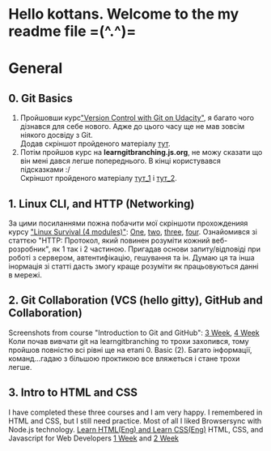 # Hello kottans. Welcome to the my readme file =(^.^)=
# General
## 0. Git Basics

1) Пройшовши курс["Version Control with Git on Udacity"](https://learn.udacity.com/courses/ud123), я багато чого дізнався для себе нового. Адже до цього часу ще не мав зовсім ніякого досвіду з Git. <br>
Додав скріншот пройденого матеріалу [тут](https://github.com/nilamop/kottans-frontend/blob/main/0/Version%20Control%20with%20Git.JPG?raw=true).
2) Потім пройшов курс на **learngitbranching.js.org**, не можу сказати що він мені дався легше попереднього. В кінці користувався підсказками :/ <br>
Скріншот пройденого матеріалу [тут_1](https://github.com/nilamop/kottans-frontend/blob/main/1/learngitbranching.js.org%201.JPG) і [тут_2](https://github.com/nilamop/kottans-frontend/blob/main/1/learngitbranching.js.org%202.JPG).

## 1. Linux CLI, and HTTP (Networking)
За цими посиланнями пожна побачити мої скріншоти прохожденияя курсу ["Linux Survival (4 modules)"](https://linuxsurvival.com/linux-tutorial-introduction/): [One](https://github.com/nilamop/kottans-frontend/blob/main/task_linux_cli/linuxsurvival%201.JPG), [two](https://github.com/nilamop/kottans-frontend/blob/main/task_linux_cli/linuxsurvival%202.JPG), [three](https://github.com/nilamop/kottans-frontend/blob/main/task_linux_cli/linuxsurvival%203.JPG), [four](https://github.com/nilamop/kottans-frontend/blob/main/task_linux_cli/linuxsurvival%204.JPG).
Ознайомився зі статтєю "HTTP: Протокол, який повинен розуміти кожний веб-розробник", як 1 так і 2 частиною. Пригадав основи запиту/відповіді при роботі з сервером, автентифікацію, гешування та ін. Думаю ця та інша інормація зі статті дасть змогу краще розуміти як працьовуються данні в мережі.

## 2. Git Collaboration (VCS (hello gitty), GitHub and Collaboration)
Screenshots from course "Introduction to Git and GitHub": [3 Week](https://github.com/nilamop/kottans-frontend/blob/main/task_git_collaboration/Introduction%20to%20Git%20and%20GitHub%20Week%203.JPG), [4 Week](https://github.com/nilamop/kottans-frontend/blob/main/task_git_collaboration/Introduction%20to%20Git%20and%20GitHub%20Week%204.JPG)
<br>
Коли почав вивчати git на learngitbranching то трохи захопився, тому пройшов повністю всі рівні ще на етапі 0. Basic (2). Багато інформації, команд...гадаю з більшою проктикою все вляжеться і стане трохи легше.

## 3. Intro to HTML and CSS
I have completed these three courses and I am very happy. I remembered in HTML and CSS, but I still need practice. Most of all I liked Browsersync with Node.js technology.
[Learn HTML(Eng) and Learn CSS(Eng)](https://github.com/nilamop/kottans-frontend/blob/main/task_html_css_intro/Learn%20HTML(Eng)%20Learn%20CSS(Eng).JPG?raw=true)
HTML, CSS, and Javascript for Web Developers [1 Week](https://github.com/nilamop/kottans-frontend/blob/main/task_html_css_intro/HTML,%20CSS,%20and%20Javascript%20for%20Web%20Developers%201.JPG?raw=true) and [2 Week](https://github.com/nilamop/kottans-frontend/blob/main/task_html_css_intro/HTML,%20CSS,%20and%20Javascript%20for%20Web%20Developers%202.JPG?raw=true)



